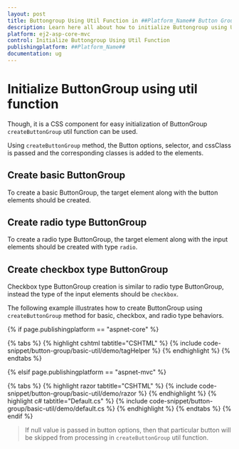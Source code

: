```yaml
---
layout: post
title: Buttongroup Using Util Function in ##Platform_Name## Button Group | Syncfusion
description: Learn here all about how to initialize Buttongroup using Util function in Syncfusion ##Platform_Name## Button Group control of syncfusion and more.
platform: ej2-asp-core-mvc
control: Initialize Buttongroup Using Util Function
publishingplatform: ##Platform_Name##
documentation: ug
---
```



# Initialize ButtonGroup using util function

Though, it is a CSS component for easy initialization of ButtonGroup `createButtonGroup` util function can be used.

Using `createButtonGroup` method, the Button options, selector, and cssClass is passed and the corresponding classes is added to the elements.

## Create basic ButtonGroup

To create a basic ButtonGroup, the target element along with the button elements should be created.

## Create radio type ButtonGroup

To create a radio type ButtonGroup, the target element along with the input elements should be created with type `radio`.

## Create checkbox type ButtonGroup

Checkbox type ButtonGroup creation is similar to radio type ButtonGroup, instead the type of the input elements should be `checkbox`.

The following example illustrates how to create ButtonGroup using `createButtonGroup` method for basic, checkbox, and radio type behaviors.

{% if page.publishingplatform == "aspnet-core" %}

{% tabs %}
{% highlight cshtml tabtitle="CSHTML" %}
{% include code-snippet/button-group/basic-util/demo/tagHelper %}
{% endhighlight %}
{% endtabs %}

{% elsif page.publishingplatform == "aspnet-mvc" %}

{% tabs %}
{% highlight razor tabtitle="CSHTML" %}
{% include code-snippet/button-group/basic-util/demo/razor %}
{% endhighlight %}
{% highlight c# tabtitle="Default.cs" %}
{% include code-snippet/button-group/basic-util/demo/default.cs %}
{% endhighlight %}
{% endtabs %}
{% endif %}



> If null value is passed in button options, then that particular button will be skipped from processing in `createButtonGroup` util function.